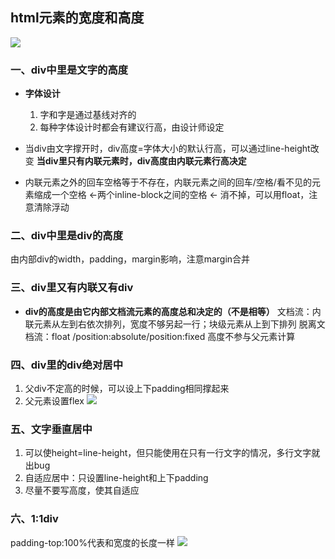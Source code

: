 ## html元素的宽度和高度

![](https://upload-images.jianshu.io/upload_images/15055044-187192118051e8de.png?imageMogr2/auto-orient/strip%7CimageView2/2/w/1240)

### 一、div中里是文字的高度
- **字体设计**
  1. 字和字是通过基线对齐的
  2. 每种字体设计时都会有建议行高，由设计师设定

- 当div由文字撑开时，div高度=字体大小的默认行高，可以通过line-height改变
  **当div里只有内联元素时，div高度由内联元素行高决定**

- 内联元素之外的回车空格等于不存在，内联元素之间的回车/空格/看不见的元素缩成一个空格
  <-两个inline-block之间的空格
  <- 消不掉，可以用float，注意清除浮动

### 二、div中里是div的高度
由内部div的width，padding，margin影响，注意margin合并

### 三、div里又有内联又有div

- **div的高度是由它内部文档流元素的高度总和决定的（不是相等）**
  文档流：内联元素从左到右依次排列，宽度不够另起一行；块级元素从上到下排列
  脱离文档流：float /position:absolute/position:fixed 高度不参与父元素计算

### 四、div里的div绝对居中
1. 父div不定高的时候，可以设上下padding相同撑起来
2. 父元素设置flex
   ![](https://upload-images.jianshu.io/upload_images/15055044-0cd30467a3448c55.png?imageMogr2/auto-orient/strip%7CimageView2/2/w/1240)

### 五、文字垂直居中

1. 可以使height=line-height，但只能使用在只有一行文字的情况，多行文字就出bug
2. 自适应居中：只设置line-height和上下padding
3. 尽量不要写高度，使其自适应

### 六、1:1div

padding-top:100%代表和宽度的长度一样
![](https://upload-images.jianshu.io/upload_images/15055044-87ab2c6a0cf145b8.png?imageMogr2/auto-orient/strip%7CimageView2/2/w/1240)